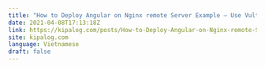 ```yaml
---
title: "How to Deploy Angular on Nginx remote Server Example – Use Vultr VPS Hosting"
date: 2021-04-08T17:13:18Z
link: https://kipalog.com/posts/How-to-Deploy-Angular-on-Nginx-remote-Server-Example---Use-Vultr-VPS-Hosting?utm_medium=RSS&utm_source=news.12bit.vn
site: kipalog.com
language: Vietnamese
draft: false
---
```

